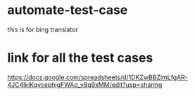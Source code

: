 # automate-test-case
this is for bing translator

# link for all the test cases

https://docs.google.com/spreadsheets/d/1DKZwBBZimLfgAR-4JC4lkiKqycephjgFWAo_v8q9xMM/edit?usp=sharing
